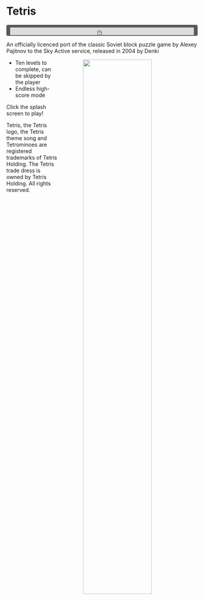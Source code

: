 # Tetris

<div style="background-color: #595959; padding-bottom: 2px; padding-top: 7px; padding-left: 10px; padding-right: 10px; margin-bottom: 5px; margin-top: 7px; border-radius: 4px">
<iframe width="100%" height="20" scrolling="no" frameborder="no" allow="autoplay" src="https://w.soundcloud.com/player/?url=https%3A//api.soundcloud.com/tracks/935008918&amp;color=000000&amp;inverse=true&amp;auto_play=true&amp;show_user=false"></iframe>
</div>

An officially licenced port of the classic Soviet block puzzle game by Alexey Pajitnov to the Sky Active service, released in 2004 by Denki

<a href="https://denki.co.uk/sky/tetris/app.html"><img src="https://tetris.wiki/images/d/db/Tetris_%28Sky_Gamestar%29_title.jpeg" width="60%" style="float: right; padding-left: 64px"></a>

- Ten levels to complete, can be skipped by the player  
- Endless high-score mode

Click the splash screen to play!

Tetris, the Tetris logo, the Tetris theme song and Tetrominoes are registered trademarks of Tetris Holding. The Tetris trade dress is owned by Tetris Holding. All rights reserved.
